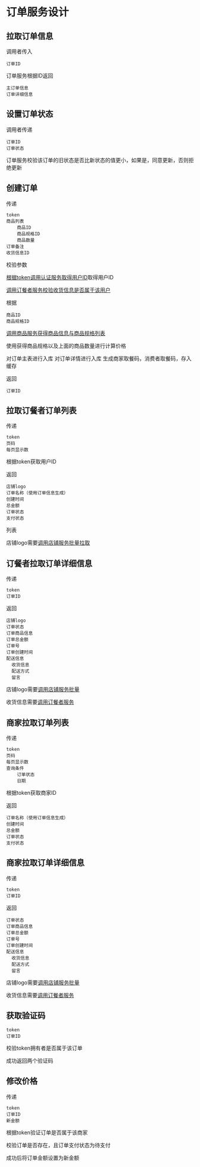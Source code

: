 # 订单服务设计

## 拉取订单信息

调用者传入

```
订单ID
```

订单服务根据ID返回

```
主订单信息
订单详细信息
```

## 设置订单状态

调用者传递

```
订单ID
订单状态
```

订单服务校验该订单的旧状态是否比新状态的值更小，如果是，同意更新，否则拒绝更新

## 创建订单

传递

```
token
商品列表
    商品ID
    商品规格ID
    商品数量
订单备注
收货信息ID
```

校验参数

[根据token调用认证服务取得用户ID](./../基础设施服务群设计.md#鉴权)取得用户ID

[调用订餐者服务校验收货信息是否属于该用户](./订餐者服务设计.md#根据收货信息ID拉取)

根据

```
商品ID
商品规格ID
```

[调用商品服务获得商品信息与商品规格列表](./商品服务设计.md#根据商品ID与规格ID列表拉取商品信息)

使用获得商品规格以及上面的商品数量进行计算价格

对订单主表进行入库
对订单详情进行入库
生成商家取餐码，消费者取餐码，存入缓存

返回

```
订单ID
```

## 拉取订餐者订单列表

传递

```
token
页码
每页显示数
```

根据token获取用户ID

返回

```
店铺logo
订单名称（使用订单信息生成）
创建时间
总金额
订单状态
支付状态
```

列表

店铺logo需要[调用店铺服务批量拉取](./店铺服务设计.md#根据店铺ID列表批量拉取店铺)

## 订餐者拉取订单详细信息

传递

```
token
订单ID
```

返回

```
店铺logo
订单状态
订单商品信息
订单总金额
订单号
订单创建时间
配送信息
  收货信息
  配送方式
  留言
```

店铺logo需要[调用店铺服务批量](./店铺服务设计.md#获取店铺信息)

收货信息需要[调用订餐者服务](./订餐者服务设计.md#根据收货信息ID拉取)

## 商家拉取订单列表

传递

```
token
页码
每页显示数
查询条件
    订单状态
    日期
```

根据token获取商家ID

返回

```
订单名称（使用订单信息生成）
创建时间
总金额
订单状态
支付状态
```

## 商家拉取订单详细信息

传递

```
token
订单ID
```

返回

```
订单状态
订单商品信息
订单总金额
订单号
订单创建时间
配送信息
  收货信息
  配送方式
  留言
```

店铺logo需要[调用店铺服务批量](./店铺服务设计.md#获取店铺信息)

收货信息需要[调用订餐者服务](./订餐者服务设计.md#根据收货信息ID拉取)

## 获取验证码

```
token
订单ID
```

校验token拥有者是否属于该订单

成功返回两个验证码

## 修改价格

传递

```
token
订单ID
新金额
```

根据token验证订单是否属于该商家

校验订单是否存在，且订单支付状态为待支付

成功后将订单金额设置为新金额